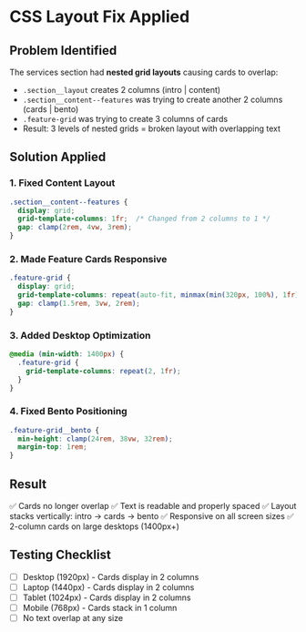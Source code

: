 # CSS Layout Fix Applied

## Problem Identified
The services section had **nested grid layouts** causing cards to overlap:
- `.section__layout` creates 2 columns (intro | content)
- `.section__content--features` was trying to create another 2 columns (cards | bento)
- `.feature-grid` was trying to create 3 columns of cards
- Result: 3 levels of nested grids = broken layout with overlapping text

## Solution Applied

### 1. Fixed Content Layout
```css
.section__content--features {
  display: grid;
  grid-template-columns: 1fr;  /* Changed from 2 columns to 1 */
  gap: clamp(2rem, 4vw, 3rem);
}
```

### 2. Made Feature Cards Responsive
```css
.feature-grid {
  display: grid;
  grid-template-columns: repeat(auto-fit, minmax(min(320px, 100%), 1fr));
  gap: clamp(1.5rem, 3vw, 2rem);
}
```

### 3. Added Desktop Optimization
```css
@media (min-width: 1400px) {
  .feature-grid {
    grid-template-columns: repeat(2, 1fr);
  }
}
```

### 4. Fixed Bento Positioning
```css
.feature-grid__bento {
  min-height: clamp(24rem, 38vw, 32rem);
  margin-top: 1rem;
}
```

## Result
✅ Cards no longer overlap
✅ Text is readable and properly spaced
✅ Layout stacks vertically: intro → cards → bento
✅ Responsive on all screen sizes
✅ 2-column cards on large desktops (1400px+)

## Testing Checklist
- [ ] Desktop (1920px) - Cards display in 2 columns
- [ ] Laptop (1440px) - Cards display in 2 columns  
- [ ] Tablet (1024px) - Cards display in 2 columns
- [ ] Mobile (768px) - Cards stack in 1 column
- [ ] No text overlap at any size
